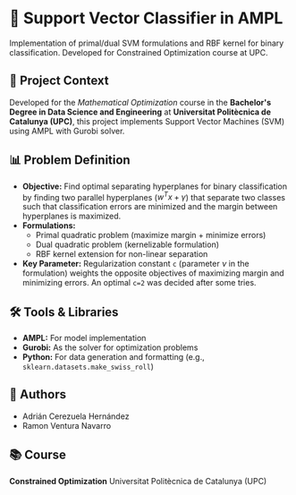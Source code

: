 # 🎯 Support Vector Classifier in AMPL

Implementation of primal/dual SVM formulations and RBF kernel for binary classification. Developed for Constrained Optimization course at UPC.

## 📌 Project Context

Developed for the *Mathematical Optimization* course in the **Bachelor's Degree in Data Science and Engineering** at **Universitat Politècnica de Catalunya (UPC)**, this project implements Support Vector Machines (SVM) using AMPL with Gurobi solver.

## 📊 Problem Definition

- **Objective:** Find optimal separating hyperplanes for binary classification by finding two parallel hyperplanes ($w^{T}x+\gamma$) that separate two classes such that classification errors are minimized and the margin between hyperplanes is maximized.
- **Formulations:**
  - Primal quadratic problem (maximize margin + minimize errors)
  - Dual quadratic problem (kernelizable formulation)
  - RBF kernel extension for non-linear separation
- **Key Parameter:** Regularization constant `c` (parameter $\nu$ in the formulation) weights the opposite objectives of maximizing margin and minimizing errors. An optimal `c=2` was decided after some tries.

## 🛠️ Tools & Libraries

- **AMPL:** For model implementation
- **Gurobi:** As the solver for optimization problems
- **Python:** For data generation and formatting (e.g., `sklearn.datasets.make_swiss_roll`)

## 👥 Authors

- Adrián Cerezuela Hernández
- Ramon Ventura Navarro

## 📚 Course

**Constrained Optimization**
Universitat Politècnica de Catalunya (UPC)
```
